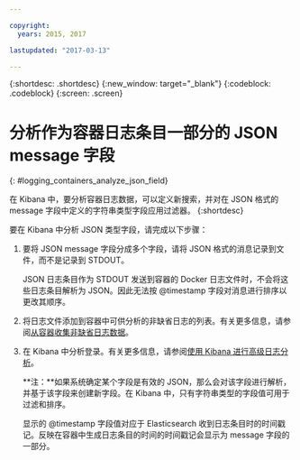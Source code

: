 ```yaml
---

copyright:
  years: 2015, 2017

lastupdated: "2017-03-13"

---
```



{:shortdesc: .shortdesc}
{:new_window: target="_blank"}
{:codeblock: .codeblock}
{:screen: .screen}


# 分析作为容器日志条目一部分的 JSON message 字段
{: #logging_containers_analyze_json_field}

在 Kibana 中，要分析容器日志数据，可以定义新搜索，并对在 JSON 格式的 message 字段中定义的字符串类型字段应用过滤器。
{:shortdesc}

要在 Kibana 中分析 JSON 类型字段，请完成以下步骤：

1. 要将 JSON message 字段分成多个字段，请将 JSON 格式的消息记录到文件，而不是记录到 STDOUT。 

    JSON 日志条目作为 STDOUT 发送到容器的 Docker 日志文件时，不会将这些日志条目解析为 JSON。因此无法按 @timestamp 字段对消息进行排序以更改其顺序。  

2. 将日志文件添加到容器中可供分析的非缺省日志的列表。有关更多信息，请参阅[从容器收集非缺省日志数据](logging_containers_other_logs.html#logging_containers_collect_data)。 

3. 在 Kibana 中分析登录。有关更多信息，请参阅[使用 Kibana 进行高级日志分析](../kibana4/logging_analyzing_logs_Kibana.html#analyzing_logs_Kibana)。

    **注：**如果系统确定某个字段是有效的 JSON，那么会对该字段进行解析，并基于该字段来创建新字段。在 Kibana 中，只有字符串类型的字段值可用于过滤和排序。
    
    显示的 @timestamp 字段值对应于 Elasticsearch 收到日志条目时的时间戳记。反映在容器中生成日志条目的时间的时间戳记会显示为 message 字段的一部分。
    


